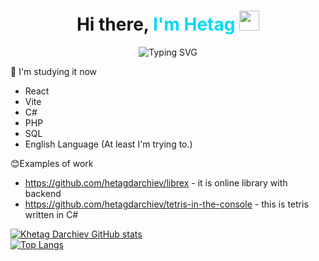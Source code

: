 <h1 align="center">Hi there, <span style="color: #00D9F7;">I'm Hetag</span> 
<img src="https://github.com/blackcater/blackcater/raw/main/images/Hi.gif" height="32"/></h1>
<div align="center">
    <img src="https://readme-typing-svg.herokuapp.com?font=Calibri&weight=700&size=34&pause=1000&color=00D9F7FF&center=true&vCenter=true&repeat=false&width=435&lines=Welcome+to+my+profile" alt="Typing SVG" />

</div>

🌱 I'm studying it now
- React
- Vite
- C#
- PHP
- SQL
- English Language (At least I'm trying to.)

😊Examples of work
- https://github.com/hetagdarchiev/librex - it is online library with backend
- https://github.com/hetagdarchiev/tetris-in-the-console - this is tetris written in C#

[![Khetag Darchiev GitHub stats](https://github-readme-stats.vercel.app/api?username=hetagdarchiev&show_icons=true&theme=radical)](https://github.com/ваш_ник)  
[![Top Langs](https://github-readme-stats.vercel.app/api/top-langs/?username=anuraghazra&layout=compact)](https://github.com/anuraghazra/github-readme-stats)
